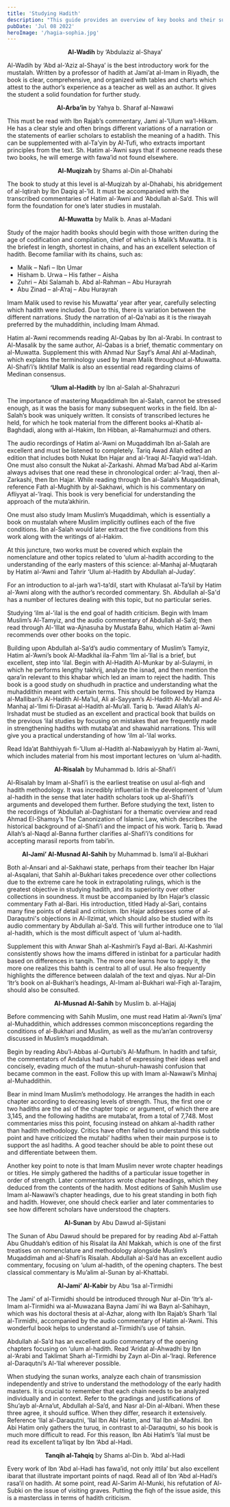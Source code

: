 ```yaml
---
title: 'Studying Hadith'
description: "This guide provides an overview of key books and their supplemental materials, offering a structured path for deepening one's understanding of hadith sciences."
pubDate: 'Jul 08 2022'
heroImage: '/hagia-sophia.jpg'
---
```


<center><b>Al-Wadih</b>
by ‘Abdulaziz al-Shaya’</center>

Al-Wadih by ‘Abd al-‘Aziz al-Shaya’ is the best introductory work for the mustalah. Written by a professor of hadith at Jami’at al-Imam in Riyadh, the book is clear, comprehensive, and organized with tables and charts which attest to the author’s experience as a teacher as well as an author. It gives the student a solid foundation for further study. 

<center><b>Al-Arba’in</b>
by Yahya b. Sharaf al-Nawawi</center>

This must be read with Ibn Rajab’s commentary, Jami al-’Ulum wa’l-Hikam. He has a clear style and often brings different variations of a narration or the statements of earlier scholars to establish the meaning of a hadith. This can be supplemented with al-Ta’yin by Al-Tufi, who extracts important principles from the text. Sh. Hatim al-’Awni says that if someone reads these two books, he will emerge with fawa’id not found elsewhere.

<center><b>Al-Muqizah</b>
by Shams al-Din al-Dhahabi</center>

The book to study at this level is al-Muqizah by al-Dhahabi, his abridgement of al-Iqtirah by Ibn Daqiq al-’Id. It must be accompanied with the transcribed commentaries of Hatim al-’Awni and ‘Abdullah al-Sa’d. This will form the foundation for one’s later studies in mustalah. 

<center><b>Al-Muwatta</b>
by Malik b. Anas al-Madani</center>

Study of the major hadith books should begin with those written during the age of codification and compilation, chief of which is Malik’s Muwatta. It is the briefest in length, shortest in chains, and has an excellent selection of hadith. Become familiar with its chains, such as: 

- Malik – Nafi – Ibn Umar
- Hisham b. Urwa – His father – Aisha
- Zuhri – Abi Salamah b. Abd al-Rahman – Abu Hurayrah
- Abu Zinad – al-A’raj – Abu Hurayrah

Imam Malik used to revise his Muwatta’ year after year, carefully selecting which hadith were included. Due to this, there is variation between the different narrations. Study the narration of al-Qa’nabi as it is the riwayah preferred by the muhaddithin, including Imam Ahmad. 

Hatim al-’Awni recommends reading Al-Qabas by Ibn al-’Arabi. In contrast to Al-Masalik by the same author, Al-Qabas is a brief, thematic commentary on al-Muwatta. Supplement this with Ahmad Nur Sayf’s Amal Ahl al-Madinah, which explains the terminology used by Imam Malik throughout al-Muwatta. Al-Shafi’i’s Ikhtilaf Malik is also an essential read regarding claims of Medinan consensus. 

<center><b>‘Ulum al-Hadith</b>
by Ibn al-Salah al-Shahrazuri</center>

The importance of mastering Muqaddimah Ibn al-Salah, cannot be stressed enough, as it was the basis for many subsequent works in the field. Ibn al-Salah’s book was uniquely written. It consists of transcribed lectures he held, for which he took material from the different books al-Khatib al-Baghdadi, along with al-Hakim, Ibn Hibban, al-Ramahurmuzi and others.

The audio recordings of Hatim al-‘Awni on Muqaddimah Ibn al-Salah are excellent and must be listened to completely. Tariq Awad Allah edited an edition that includes both Nukat Ibn Hajar and al-‘Iraqi Al-Taqyid wa’l-Idah. One must also consult the Nukat al-Zarkashi. Ahmad Ma’bad Abd al-Karim always advises that one read these in chronological order: al-‘Iraqi, then al-Zarkashi, then Ibn Hajar. While reading through Ibn al-Salah’s Muqaddimah, reference Fath al-Mughith by al-Sakhawi, which is his commentary on Afliyyat al-’Iraqi. This book is very beneficial for understanding the approach of the muta’akhirin.

One must also study Imam Muslim’s Muqaddimah, which is essentially a book on mustalah where Muslim implicitly outlines each of the five conditions. Ibn al-Salah would later extract the five conditions from this work along with the writings of al-Hakim.

At this juncture, two works must be covered which explain the nomenclature and other topics related to ‘ulum al-hadith according to the understanding of the early masters of this science: al-Manhaj al-Muqtarah by Hatim al-‘Awni and Tahrir ‘Ulum al-Hadith by Abdullah al-Juday’.

For an introduction to al-jarh wa’l-ta’dil, start with Khulasat al-Ta’sil by Hatim al-’Awni along with the author’s recorded commentary. Sh. Abdullah al-Sa'd has a number of lectures dealing with this topic, but no particular series.

Studying ‘ilm al-’ilal is the end goal of hadith criticism. Begin with Imam Muslim’s Al-Tamyiz, and the audio commentary of Abdullah al-Sa’d; then read through Al-’Illat wa-Ajnasuha by Mustafa Bahu, which Hatim al-’Awni recommends over other books on the topic.

Building upon Abdullah al-Sa’d’s audio commentary of Muslim’s Tamyiz, Hatim al-‘Awni’s book Al-Madkhal ila-Fahm ‘Ilm al-‘Ilal is a brief, but excellent, step into ‘ilal. Begin with Al-Hadith Al-Munkar by al-Sulaymi, in which he performs lengthy takhrij, analyze the isnad, and then mention the qara’in relevant to this khabar which led an imam to reject the hadith. This book is a good study on shudhudh in practice and understanding what the muhaddithin meant with certain terms. This should be followed by Hamza al-Mallibari’s Al-Hadith Al-Ma’lul, Ali al-Sayyam’s Al-Hadith Al-Mu’all and Al-Manhaj al-‘Ilmi fi-Dirasat al-Hadith al-Mu’all. Tariq b. ‘Awad Allah’s Al-Irshadat must be studied as an excellent and practical book that builds on the previous ‘ilal studies by focusing on mistakes that are frequently made in strengthening hadiths with mutaba’at and shawahid narrations. This will give you a practical understanding of how ‘ilm al-’ilal works.

Read Ida’at Bahthiyyah fi-’Ulum al-Hadith al-Nabawiyyah by Hatim al-’Awni, which includes material from his most important lectures on ‘ulum al-hadith. 

<center><b>Al-Risalah</b>
by Muhammad b. Idris al-Shafi’i</center>

Al-Risalah by Imam al-Shafi’i is the earliest treatise on usul al-fiqh and hadith methodology. It was incredibly influential in the development of ‘ulum al-hadith in the sense that later hadith scholars took up al-Shafi’i’s arguments and developed them further. Before studying the text, listen to the recordings of ‘Abdullah al-Daghistani for a thematic overview and read Ahmad El-Shamsy’s The Canonization of Islamic Law, which describes the historical background of al-Shafi’i and the impact of his work. Tariq b. ‘Awad Allah’s al-Naqd al-Banna further clarifies al-Shafi’i’s conditions for accepting marasil reports from tabi’in.

<center><b>Al-Jami’ Al-Musnad Al-Sahih</b>
by Muhammad b. Isma’il al-Bukhari</center>

Both al-Ansari and al-Sakhawi state, perhaps from their teacher Ibn Hajar al-Asqalani, that Sahih al-Bukhari takes precedence over other collections due to the extreme care he took in extrapolating rulings, which is the greatest objective in studying hadith, and its superiority over other collections in soundness. It must be accompanied by Ibn Hajar’s classic commentary Fath al-Bari. His introduction, titled Hady al-Sari, contains many fine points of detail and criticism. Ibn Hajar addresses some of al-Daraqutni's objections in Al-Ilzimat, which should also be studied with its audio commentary by Abdullah al-Sa’d. This will further introduce one to ‘ilal al-hadith, which is the most difficult aspect of ‘ulum al-hadith.

Supplement this with Anwar Shah al-Kashmiri’s Fayd al-Bari. Al-Kashmiri consistently shows how the imams differed in istinbat for a particular hadith based on differences in tanqih. The more one learns how to apply it, the more one realizes this bahth is central to all of usul. He also frequently highlights the difference between dalalah of the text and qiyas. Nur al-Din ‘Itr’s book on al-Bukhari’s headings, Al-Imam al-Bukhari wal-Fiqh al-Tarajim, should also be consulted. 

<center><b>Al-Musnad Al-Sahih</b>
by Muslim b. al-Hajjaj</center>

Before commencing with Sahih Muslim, one must read Hatim al-‘Awni’s Ijma’ al-Muhaddithin, which addresses common misconceptions regarding the conditions of al-Bukhari and Muslim, as well as the mu’an’an controversy discussed in Muslim’s muqaddimah. 

Begin by reading Abu’l-Abbas al-Qurtubi’s Al-Mafhum. In hadith and tafsir, the commentators of Andalus had a habit of expressing their ideas well and concisely, evading much of the mutun-shuruh-hawashi confusion that became common in the east. Follow this up with Imam al-Nawawi’s Minhaj al-Muhaddithin.

Bear in mind Imam Muslim’s methodology. He arranges the hadith in each chapter according to decreasing levels of strength. Thus, the first one or two hadiths are the asl of the chapter topic or argument, of which there are 3,145, and the following hadiths are mutaba’at, from a total of 7,748. Most commentaries miss this point, focusing instead on ahkam al-hadith rather than hadith methodology. Critics have often failed to understand this subtle point and have criticized the mutabi’ hadiths when their main purpose is to support the asl hadiths. A good teacher should be able to point these out and differentiate between them. 

Another key point to note is that Imam Muslim never wrote chapter headings or titles. He simply gathered the hadiths of a particular issue together in order of strength. Later commentators wrote chapter headings, which they deduced from the contents of the hadith. Most editions of Sahih Muslim use Imam al-Nawawi’s chapter headings, due to his great standing in both fiqh and hadith. However, one should check earlier and later commentaries to see how different scholars have understood the chapters. 

<center><b>Al-Sunan</b>
by Abu Dawud al-Sijistani</center>

The Sunan of Abu Dawud should be prepared for by reading Abd al-Fattah Abu Ghuddah’s edition of his Risalat ila Ahl Makkah, which is one of the first treatises on nomenclature and methodology alongside Muslim’s Muqaddimah and al-Shafi’is Risalah. Abdullah al-Sa’d has an excellent audio commentary, focusing on ‘ulum al-hadith, of the opening chapters. The best classical commentary is Mu’alim al-Sunan by al-Khattabi. 

<center><b>Al-Jami’ Al-Kabir</b>
by Abu ‘Isa al-Tirmidhi</center>

The Jami’ of al-Tirmidhi should be introduced through Nur al-Din ‘Itr’s al-Imam al-Tirmidhi wa al-Muwazana Bayna Jami`ihi wa Bayn al-Sahihayn, which was his doctoral thesis at al-Azhar, along with Ibn Rajab’s Sharh ‘Ilal al-Tirmidhi, accompanied by the audio commentary of Hatim al-’Awni. This wonderful book helps to understand al-Tirmidhi’s use of tahsin. 

Abdullah al-Sa’d has an excellent audio commentary of the opening chapters focusing on ‘ulum al-hadith. Read ‘Aridat al-Ahwadhi by Ibn al-‘Arabi and Taklimat Sharh al-Tirmidhi by Zayn al-Din al-’Iraqi. Reference al-Daraqutni’s Al-‘Ilal wherever possible.

When studying the sunan works, analyze each chain of transmission independently and strive to understand the methodology of the early hadith masters. It is crucial to remember that each chain needs to be analyzed individually and in context. Refer to the gradings and justifications of Shu’ayb al-Arna’ut, Abdullah al-Sa’d, and Nasr al-Din al-Albani. When these three agree, it should suffice. When they differ, research it extensively. Reference ‘Ilal al-Daraqutni, ‘Ilal Ibn Abi Hatim, and ‘Ilal Ibn al-Madini. Ibn Abi Hatim only gathers the turuq, in contrast to al-Daraqutni, so his book is much more difficult to read. For this reason, Ibn Abi Hatim’s ‘ilal must be read its excellent ta’liqat by Ibn ‘Abd al-Hadi.

<center><b>Tanqih al-Tahqiq</b>
by Shams al-Din b. ‘Abd al-Hadi</center>

Every work of Ibn ‘Abd al-Hadi has fawa’id, not only ittila’ but also excellent ibarat that illustrate important points of naqd. Read all of Ibn ‘Abd al-Hadi’s rasa’il on hadith. At some point, read Al-Sarim Al-Munki, his refutation of Al-Subki on the issue of visiting graves. Putting the fiqh of the issue aside, this is a masterclass in terms of hadith criticism. 